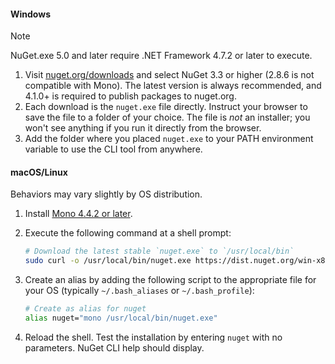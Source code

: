 #### Windows

> [!Note]
> NuGet.exe 5.0 and later require .NET Framework 4.7.2 or later to execute.

1. Visit [nuget.org/downloads](https://nuget.org/downloads) and select NuGet 3.3 or higher (2.8.6 is not compatible with Mono). The latest version is always recommended, and 4.1.0+ is required to publish packages to nuget.org.
1. Each download is the `nuget.exe` file directly. Instruct your browser to save the file to a folder of your choice. The file is *not* an installer; you won't see anything if you run it directly from the browser.
1. Add the folder where you placed `nuget.exe` to your PATH environment variable to use the CLI tool from anywhere.

#### macOS/Linux

Behaviors may vary slightly by OS distribution.

1. Install [Mono 4.4.2 or later](http://www.mono-project.com/docs/getting-started/install/).

1. Execute the following command at a shell prompt:

    ```bash
    # Download the latest stable `nuget.exe` to `/usr/local/bin`
    sudo curl -o /usr/local/bin/nuget.exe https://dist.nuget.org/win-x86-commandline/latest/nuget.exe
    ```

1. Create an alias by adding the following script to the appropriate file for your OS (typically `~/.bash_aliases` or `~/.bash_profile`):

    ```bash
    # Create as alias for nuget
    alias nuget="mono /usr/local/bin/nuget.exe"
    ```

1. Reload the shell.  Test the installation by entering `nuget` with no parameters. NuGet CLI help should display.
